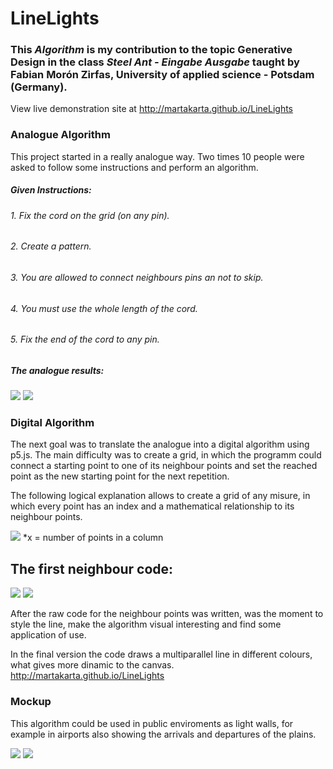 # LineLights
###  This *Algorithm* is my contribution to the topic Generative Design in the class *Steel Ant - Eingabe Ausgabe* taught by Fabian Morón Zirfas,     University of applied science - Potsdam (Germany).

View live demonstration site at http://martakarta.github.io/LineLights

### Analogue Algorithm
This project started in a really analogue way. Two times 10 people were asked to follow some instructions and perform an algorithm.

##### Given Instructions: 
######  1.  Fix the cord on the grid (on any pin).
######  2.  Create a pattern.
######  3.  You are allowed to connect neighbours pins an not to skip.
######  4.  You must use the whole length of the cord.
######  5.  Fix the end of the cord to any pin.

##### The analogue results:


<img src="https://raw.githubusercontent.com/martakarta/LineLights/master/1an.png"/>

<img src="https://raw.githubusercontent.com/martakarta/LineLights/master/2an.png"/>

### Digital Algorithm
The next goal was to translate the analogue into a digital algorithm using p5.js. The main difficulty was to create a grid, in which the programm could connect a starting point to one of its neighbour points and set the reached point as the new starting point for the next repetition.

The following logical explanation allows to create a grid of any misure, in which every point has an index and a mathematical relationship to its neighbour points.

<img src="https://raw.githubusercontent.com/martakarta/LineLights/master/grid.png"/>
*x = number of points in a column



##  The first neighbour code:

<img src="https://raw.githubusercontent.com/martakarta/LineLights/master/neighbours.gif"/>

<img src="https://raw.githubusercontent.com/martakarta/LineLights/master/neighbours2.png"/>

After the raw code for the neighbour points was written, was the moment to style the line, make the algorithm visual interesting and find some application of use. 

In the final version the code draws a multiparallel line in different colours, what gives more dinamic to the canvas.
http://martakarta.github.io/LineLights


### Mockup

This algorithm could be used in public enviroments as light walls, for example in airports also showing the arrivals and departures of the plains.

<img src="https://raw.githubusercontent.com/martakarta/LineLights/master/m1.png"/>

<img src="https://raw.githubusercontent.com/martakarta/LineLights/master/m2.png"/>
